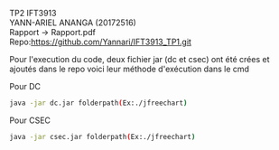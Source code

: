 TP2 IFT3913 <br/>
YANN-ARIEL ANANGA (20172516)<br/>
Rapport -> Rapport.pdf<br/>
Repo:https://github.com/Yannari/IFT3913_TP1.git<br/>

Pour l'execution du code, deux fichier jar (dc et csec) ont été crées et ajoutés dans le repo voici leur méthode d'exécution dans le cmd<br/>

Pour DC 
```bash
java -jar dc.jar folderpath(Ex:./jfreechart)
```
Pour CSEC 
```bash
java -jar csec.jar folderpath(Ex:./jfreechart)
```
